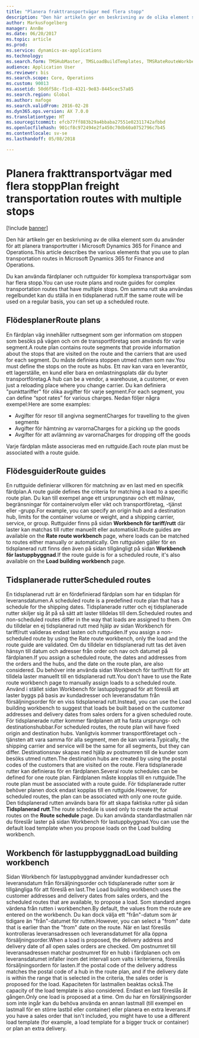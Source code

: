 ```yaml
---
title: "Planera frakttransportvägar med flera stopp"
description: "Den här artikeln ger en beskrivning av de olika element som du använder för att planera transportrutter i Dynamics 365 for Finance and Operations."
author: MarkusFogelberg
manager: AnnBe
ms.date: 06/20/2017
ms.topic: article
ms.prod: 
ms.service: dynamics-ax-applications
ms.technology: 
ms.search.form: TMSHubMaster, TMSLoadBuildTemplates, TMSRateRouteWorkbench, TMSRouteGuide, TMSRoutePlan, TMSRouteWorkbench, WHSLoadTemplate
audience: Application User
ms.reviewer: bis
ms.search.scope: Core, Operations
ms.custom: 90013
ms.assetid: 50d6f58c-f1c8-4321-9e83-8445cec57a85
ms.search.region: Global
ms.author: mafoge
ms.search.validFrom: 2016-02-28
ms.dyn365.ops.version: AX 7.0.0
ms.translationtype: HT
ms.sourcegitcommit: efcb77ff883b29a4bbaba27551e02311742afbbd
ms.openlocfilehash: 901cf8c972494e2fa450c70db60a0752796c7b45
ms.contentlocale: sv-se
ms.lasthandoff: 05/08/2018

---
```


# <a name="plan-freight-transportation-routes-with-multiple-stops"></a><span data-ttu-id="d8ac8-103">Planera frakttransportvägar med flera stopp</span><span class="sxs-lookup"><span data-stu-id="d8ac8-103">Plan freight transportation routes with multiple stops</span></span>

[!include [banner](../includes/banner.md)]

<span data-ttu-id="d8ac8-104">Den här artikeln ger en beskrivning av de olika element som du använder för att planera transportrutter i Microsoft Dynamics 365 for Finance and Operations.</span><span class="sxs-lookup"><span data-stu-id="d8ac8-104">This article describes the various elements that you use to plan transportation routes in Microsoft Dynamics 365 for Finance and Operations.</span></span>

<span data-ttu-id="d8ac8-105">Du kan använda färdplaner och ruttguider för komplexa transportvägar som har flera stopp.</span><span class="sxs-lookup"><span data-stu-id="d8ac8-105">You can use route plans and route guides for complex transportation routes that have multiple stops.</span></span> <span data-ttu-id="d8ac8-106">Om samma rutt ska användas regelbundet kan du ställa in en tidsplanerad rutt.</span><span class="sxs-lookup"><span data-stu-id="d8ac8-106">If the same route will be used on a regular basis, you can set up a scheduled route.</span></span>

## <a name="route-plans"></a><span data-ttu-id="d8ac8-107">Flödesplaner</span><span class="sxs-lookup"><span data-stu-id="d8ac8-107">Route plans</span></span>
<span data-ttu-id="d8ac8-108">En färdplan väg innehåller ruttsegment som ger information om stoppen som besöks på vägen och om de transportföretag som används för varje segment.</span><span class="sxs-lookup"><span data-stu-id="d8ac8-108">A route plan contains route segments that provide information about the stops that are visited on the route and the carriers that are used for each segment.</span></span> <span data-ttu-id="d8ac8-109">Du måste definiera stoppen utmed rutten som nav.</span><span class="sxs-lookup"><span data-stu-id="d8ac8-109">You must define the stops on the route as hubs.</span></span> <span data-ttu-id="d8ac8-110">Ett nav kan vara en leverantör, ett lagerställe, en kund eller bara en omlastningsplats där du byter transportföretag.</span><span class="sxs-lookup"><span data-stu-id="d8ac8-110">A hub can be a vendor, a warehouse, a customer, or even just a reloading place where you change carrier.</span></span> <span data-ttu-id="d8ac8-111">Du kan definiera "punkttariffer" för olika avgifter för varje segment.</span><span class="sxs-lookup"><span data-stu-id="d8ac8-111">For each segment, you can define “spot rates” for various charges.</span></span> <span data-ttu-id="d8ac8-112">Nedan följer några exempel:</span><span class="sxs-lookup"><span data-stu-id="d8ac8-112">Here are some examples:</span></span>

-   <span data-ttu-id="d8ac8-113">Avgifter för resor till angivna segment</span><span class="sxs-lookup"><span data-stu-id="d8ac8-113">Charges for travelling to the given segments</span></span>
-   <span data-ttu-id="d8ac8-114">Avgifter för hämtning av varorna</span><span class="sxs-lookup"><span data-stu-id="d8ac8-114">Charges for a picking up the goods</span></span>
-   <span data-ttu-id="d8ac8-115">Avgifter för att avlämning av varorna</span><span class="sxs-lookup"><span data-stu-id="d8ac8-115">Charges for dropping off the goods</span></span>

<span data-ttu-id="d8ac8-116">Varje färdplan måste associeras med en ruttguide.</span><span class="sxs-lookup"><span data-stu-id="d8ac8-116">Each route plan must be associated with a route guide.</span></span>

## <a name="route-guides"></a><span data-ttu-id="d8ac8-117">Flödesguider</span><span class="sxs-lookup"><span data-stu-id="d8ac8-117">Route guides</span></span>
<span data-ttu-id="d8ac8-118">En ruttguide definierar villkoren för matchning av en last med en specifik färdplan.</span><span class="sxs-lookup"><span data-stu-id="d8ac8-118">A route guide defines the criteria for matching a load to a specific route plan.</span></span> <span data-ttu-id="d8ac8-119">Du kan till exempel ange ett ursprungsnav och ett målnav, begränsningar för containervolym eller vikt och transportföretag, -tjänst eller -grupp.</span><span class="sxs-lookup"><span data-stu-id="d8ac8-119">For example, you can specify an origin hub and a destination hub, limits for the container volume or weight, and a shipping carrier, service, or group.</span></span> <span data-ttu-id="d8ac8-120">Ruttguider finns på sidan **Workbench för tariff/rutt** där laster kan matchas till rutter manuellt eller automatiskt.</span><span class="sxs-lookup"><span data-stu-id="d8ac8-120">Route guides are available on the **Rate route workbench** page, where loads can be matched to routes either manually or automatically.</span></span> <span data-ttu-id="d8ac8-121">Om ruttguiden gäller för en tidsplanerad rutt finns den även på sidan tillgängligt på sidan **Workbench för lastuppbyggnad**.</span><span class="sxs-lookup"><span data-stu-id="d8ac8-121">If the route guide is for a scheduled route, it's also available on the **Load building workbench** page.</span></span>

## <a name="scheduled-routes"></a><span data-ttu-id="d8ac8-122">Tidsplanerade rutter</span><span class="sxs-lookup"><span data-stu-id="d8ac8-122">Scheduled routes</span></span>
<span data-ttu-id="d8ac8-123">En tidsplanerad rutt är en fördefinierad färdplan som har en tidsplan för leveransdatumen.</span><span class="sxs-lookup"><span data-stu-id="d8ac8-123">A scheduled route is a predefined route plan that has a schedule for the shipping dates.</span></span> <span data-ttu-id="d8ac8-124">Tidsplanerade rutter och ej tidsplanerade rutter skiljer sig åt på så sätt att laster tilldelas till dem.</span><span class="sxs-lookup"><span data-stu-id="d8ac8-124">Scheduled routes and non-scheduled routes differ in the way that loads are assigned to them.</span></span> <span data-ttu-id="d8ac8-125">Om du tilldelar en ej tidsplanerad rutt med hjälp av sidan Workbench för tariff/rutt valideras endast lasten och ruttguiden.</span><span class="sxs-lookup"><span data-stu-id="d8ac8-125">If you assign a non-scheduled route by using the Rate route workbench, only the load and the route guide are validated.</span></span> <span data-ttu-id="d8ac8-126">Om du tilldelar en tidsplanerad rutt tas det även hänsyn till datum och adresser från order och nav och datumet på färdplanen.</span><span class="sxs-lookup"><span data-stu-id="d8ac8-126">If you assign a scheduled route, the dates and addresses from the orders and the hubs, and the date on the route plan, are also considered.</span></span> <span data-ttu-id="d8ac8-127">Du behöver inte använda sidan Workbench för tariff/rutt för att tilldela laster manuellt till en tidsplanerad rutt.</span><span class="sxs-lookup"><span data-stu-id="d8ac8-127">You don't have to use the Rate route workbench page to manually assign loads to a scheduled route.</span></span> <span data-ttu-id="d8ac8-128">Använd i stället sidan Workbench för lastuppbyggnad för att föreslå att laster byggs på basis av kundadresser och leveransdatum från försäljningsorder för en viss tidsplanerad rutt.</span><span class="sxs-lookup"><span data-stu-id="d8ac8-128">Instead, you can use the Load building workbench to suggest that loads be built based on the customer addresses and delivery dates from sales orders for a given scheduled route.</span></span> <span data-ttu-id="d8ac8-129">För tidsplanerade rutter kommer färdplanen att ha fasta ursprungs- och destinationshubbar.</span><span class="sxs-lookup"><span data-stu-id="d8ac8-129">For scheduled routes, the route plan will have fixed origin and destination hubs.</span></span> <span data-ttu-id="d8ac8-130">Vanligtvis kommer transportföretaget och -tjänsten att vara samma för alla segment, men de kan variera.</span><span class="sxs-lookup"><span data-stu-id="d8ac8-130">Typically, the shipping carrier and service will be the same for all segments, but they can differ.</span></span> <span data-ttu-id="d8ac8-131">Destinationsnav skapas med hjälp av postnumren till de kunder som besöks utmed rutten.</span><span class="sxs-lookup"><span data-stu-id="d8ac8-131">The destination hubs are created by using the postal codes of the customers that are visited on the route.</span></span> <span data-ttu-id="d8ac8-132">Flera tidsplanerade rutter kan definieras för en färdplanen.</span><span class="sxs-lookup"><span data-stu-id="d8ac8-132">Several route schedules can be defined for one route plan.</span></span> <span data-ttu-id="d8ac8-133">Färdplanen måste kopplas till en ruttguide.</span><span class="sxs-lookup"><span data-stu-id="d8ac8-133">The route plan must be associated with a route guide.</span></span> <span data-ttu-id="d8ac8-134">För tidsplanerade rutter behöver planen dock endast kopplas till en ruttguide.</span><span class="sxs-lookup"><span data-stu-id="d8ac8-134">However, for scheduled routes, the plan can be associated with only one route guide.</span></span> <span data-ttu-id="d8ac8-135">Den tidsplanerad rutten används bara för att skapa faktiska rutter på sidan **Tidsplanerad rutt**.</span><span class="sxs-lookup"><span data-stu-id="d8ac8-135">The route schedule is used only to create the actual routes on the **Route schedule** page.</span></span> <span data-ttu-id="d8ac8-136">Du kan använda standardlastmallen när du föreslår laster på sidan Workbench för lastuppbyggnad.</span><span class="sxs-lookup"><span data-stu-id="d8ac8-136">You can use the default load template when you propose loads on the Load building workbench.</span></span>

## <a name="load-building-workbench"></a><span data-ttu-id="d8ac8-137">Workbench för lastuppbyggnad</span><span class="sxs-lookup"><span data-stu-id="d8ac8-137">Load building workbench</span></span>
<span data-ttu-id="d8ac8-138">Sidan Workbench för lastuppbyggnad använder kundadresser och leveransdatum från försäljningsorder och tidsplanerade rutter som är tillgängliga för att föreslå en last.</span><span class="sxs-lookup"><span data-stu-id="d8ac8-138">The Load building workbench uses the customer addresses and delivery dates from sales orders, and the scheduled routes that are available, to propose a load.</span></span> <span data-ttu-id="d8ac8-139">Som standard anges värdena från rutten i workbenchen.</span><span class="sxs-lookup"><span data-stu-id="d8ac8-139">By default, the values from the route are entered on the workbench.</span></span> <span data-ttu-id="d8ac8-140">Du kan dock välja ett "från"-datum som är tidigare än "från"-datumet för rutten.</span><span class="sxs-lookup"><span data-stu-id="d8ac8-140">However, you can select a "from" date that is earlier than the "from" date on the route.</span></span> <span data-ttu-id="d8ac8-141">När en last föreslås kontrolleras leveransadressen och leveransdatumet för alla öppna försäljningsorder.</span><span class="sxs-lookup"><span data-stu-id="d8ac8-141">When a load is proposed, the delivery address and delivery date of all open sales orders are checked.</span></span> <span data-ttu-id="d8ac8-142">Om postnumret till leveransadressen matchar postnumret för en hubb i färdplanen och om leveransdatumet infaller inom det intervall som valts i kriterierna, föreslås försäljningsordern för lasten.</span><span class="sxs-lookup"><span data-stu-id="d8ac8-142">If the postal code of the delivery address matches the postal code of a hub in the route plan, and if the delivery date is within the range that is selected in the criteria, the sales order is proposed for the load.</span></span> <span data-ttu-id="d8ac8-143">Kapaciteten för lastmallen beaktas också.</span><span class="sxs-lookup"><span data-stu-id="d8ac8-143">The capacity of the load template is also considered.</span></span> <span data-ttu-id="d8ac8-144">Endast en last föreslås åt gången.</span><span class="sxs-lookup"><span data-stu-id="d8ac8-144">Only one load is proposed at a time.</span></span> <span data-ttu-id="d8ac8-145">Om du har en försäljningsorder som inte ingår kan du behöva använda en annan lastmall (till exempel en lastmall för en större lastbil eller container) eller planera en extra leverans.</span><span class="sxs-lookup"><span data-stu-id="d8ac8-145">If you have a sales order that isn't included, you might have to use a different load template (for example, a load template for a bigger truck or container) or plan an extra delivery.</span></span>




